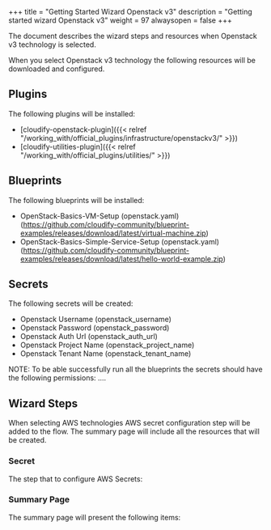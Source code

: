 +++
title = "Getting Started Wizard Openstack v3"
description = "Getting started wizard Openstack v3"
weight = 97
alwaysopen = false
+++

The document describes the wizard steps and resources when Openstack v3 technology is selected.

When you select Openstack v3 technology the following resources will be downloaded and configured.

## Plugins

The following plugins will be installed:

- [cloudify-openstack-plugin]({{< relref "/working_with/official_plugins/infrastructure/openstackv3/" >}})
- [cloudify-utilities-plugin]({{< relref "/working_with/official_plugins/utilities/" >}})


## Blueprints

The following blueprints will be installed:
- OpenStack-Basics-VM-Setup (openstack.yaml) (https://github.com/cloudify-community/blueprint-examples/releases/download/latest/virtual-machine.zip)
- OpenStack-Basics-Simple-Service-Setup (openstack.yaml) (https://github.com/cloudify-community/blueprint-examples/releases/download/latest/hello-world-example.zip)

## Secrets

The following secrets will be created:

- Openstack Username (openstack_username)
- Openstack Password (openstack_password)
- Openstack Auth Url (openstack_auth_url)
- Openstack Project Name (openstack_project_name)
- Openstack Tenant Name (openstack_tenant_name)

NOTE: To be able successfully run all the blueprints the secrets should have the following permissions:
....

## Wizard Steps

When selecting AWS technologies AWS secret configuration step will be added to the flow. The summary page will include all the resources that will be created.
 
### Secret

The step that to configure AWS Secrets:


### Summary Page

The summary page will present the following items:
